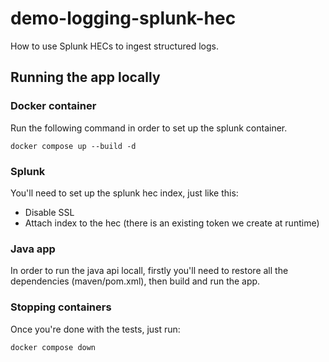 # demo-logging-splunk-hec
How to use Splunk HECs to ingest structured logs.

## Running the app locally

### Docker container
Run the following command in order to set up the splunk container.

```shell
docker compose up --build -d
```

### Splunk
You'll need to set up the splunk hec index, just like this:

- Disable SSL
- Attach index to the hec (there is an existing token we create at runtime)

### Java app
In order to run the java api locall, firstly you'll need to restore all the dependencies (maven/pom.xml), then build and run the app.

### Stopping containers
Once you're done with the tests, just run:
```shell
docker compose down
```